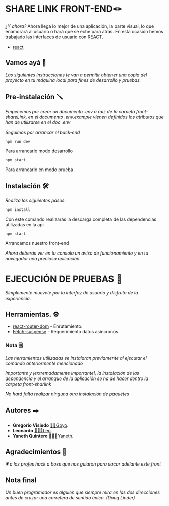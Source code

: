 # SHARE LINK FRONT-END🪢

_¿Y ahora?_
Ahora llega lo mejor de una aplicación, la parte visual, lo que enamorará al usuario o hará que se eche para atrás.
En esta ocasión hemos trabajado las interfaces de usuario con REACT.

- [react](https://es.reactjs.org/)

## Vamos ayá 🚀

_Las siguientes instrucciones te van a permitir obtener una copia del proyecto en tu máquina local para fines de desarrollo y pruebas._

## Pre-instalación 🪛

_Empecemos por crear un documento .env a raiz de la carpeta front-shareLink, en el documento .env.example vienen definidos los atributos que han de utilizarse en el doc .env_

_Seguimos por arrancar el back-end_

```
npm run dev
```

Para arrancarlo modo desarrollo

```
npm start
```

Para arrancarlo en modo prueba

## Instalación 🛠

_Realiza los siguientes pasos:_

```
npm install
```

Con este comando realizarás la descarga completa de las dependencias utilizadas en la api

```
npm start
```

Arrancamos nuestro front-end

_Ahora deberás ver en tu consola un aviso de funcionamiento y en tu navegador una preciosa aplicación._

# EJECUCIÓN DE PRUEBAS 📝

_Simplemente muevete por la interfaz de usuario y disfruta de la experiencia._

## Herramientas. ⚙️

- [react-router-dom](https://www.npmjs.com/package/react-router-dom) - Enrutamiento.
- [Fetch-suspense](https://www.npmjs.com/package/react-suspense-fetch) - Requerimiento datos asíncronos.

### Nota 🗒

_Las herramientas utilizadas se instalaran previamente al ejecutar el comando anteriormente mencionado_

_Importante y ¡extremadamente importante!, la instalación de las dependencia y el arranque de la aplicación se ha de hacer dentro la carpeta front-sharlink_

_No hará falta realizar ninguna otra instalación de paquetes_

## Autores ✒️

- **Gregorio Visiedo** [🧔🏽Goyo](https://github.com/gvisiedo).
- **Leonardo** [👨🏽‍🦱Leo](https://github.com/Lenard743).
- **Yaneth Quintero** [👱🏽‍♀️Yaneth](https://github.com/tenayquintero).

## Agradecimientos 🎁

_💗 a los profes hack a boss que nos guiaron para sacar adelante este front_

## Nota final

_Un buen programador es alguien que siempre mira en las dos direcciones antes de cruzar una carretera de sentido único. (Doug Linder)_
